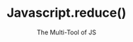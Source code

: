 ---
title: Javascript.reduce()
subtitle: The Multi-Tool of JS
link: https://medium.com/@andepaulj/javascript-reduce-79aab078da23
image:
---